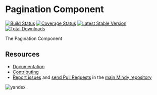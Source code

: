 # Pagination Component

[![Build Status](https://travis-ci.org/MindyPHP/Pagination.svg?branch=master)](https://travis-ci.org/MindyPHP/Pagination)
[![Coverage Status](https://img.shields.io/coveralls/MindyPHP/Pagination.svg)](https://coveralls.io/r/MindyPHP/Pagination)
[![Latest Stable Version](https://poser.pugx.org/mindy/pagination/v/stable.svg)](https://packagist.org/packages/mindy/pagination)
[![Total Downloads](https://poser.pugx.org/mindy/pagination/downloads.svg)](https://packagist.org/packages/mindy/pagination)

The Pagination Component

Resources
---------

  * [Documentation](https://mindy-cms.com/doc/current/components/pagination/index.html)
  * [Contributing](https://mindy-cms.com/doc/current/contributing/index.html)
  * [Report issues](https://github.com/MindyPHP/mindy/issues) and
    [send Pull Requests](https://github.com/MindyPHP/mindy/pulls)
    in the [main Mindy repository](https://github.com/MindyPHP/mindy)

![yandex](https://mc.yandex.ru/watch/43423684 "yandex")